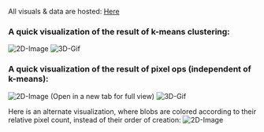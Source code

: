 All visuals & data are hosted: [Here](https://www.dropbox.com/sh/s136nj2b780e22d/AACy854x31kk4U11daFO1Z-0a?dl=0)

### A quick visualization of the result of k-means clustering: ###
![2D-Image](Readme-Visuals/KMeans_SwellShark1_Color_bins=20.png)
![3D-Gif](Readme-Visuals/Swell1_Kmeans20.gif)

### A quick visualization of the result of pixel ops (independent of k-means): ###
![2D-Image](Readme-Visuals/Pixel_Ops_Results_of_grouping_Swell1_500ids.png) (Open in a new tab for full view)
![3D-Gif](<Readme-Visuals/Animation_of_Pixel_Ops_Ids,_one_sweep_'C003Z001.gif>)

Here is an alternate visualization, where blobs are colored according to their relative pixel count, instead of their order of creation:
![2D-Image](Readme-Visuals/Pixel_Ops_Results_Swell1_500ids_remapped-by-ID-size_red-largest.png)